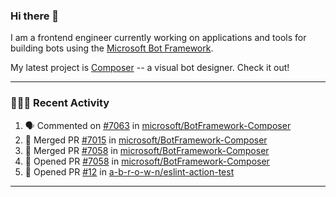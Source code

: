 ### Hi there 👋

I am a frontend engineer currently working on applications and tools for building bots using the [Microsoft Bot Framework](https://dev.botframework.com/).

My latest project is [Composer](https://github.com/microsoft/BotFramework-Composer) -- a visual bot designer. Check it out!

---

### 👨🏻‍💻 Recent Activity

<!--START_SECTION:activity-->
1. 🗣 Commented on [#7063](https://github.com/microsoft/BotFramework-Composer/issues/7063) in [microsoft/BotFramework-Composer](https://github.com/microsoft/BotFramework-Composer)
2. 🎉 Merged PR [#7015](https://github.com/microsoft/BotFramework-Composer/pull/7015) in [microsoft/BotFramework-Composer](https://github.com/microsoft/BotFramework-Composer)
3. 🎉 Merged PR [#7058](https://github.com/microsoft/BotFramework-Composer/pull/7058) in [microsoft/BotFramework-Composer](https://github.com/microsoft/BotFramework-Composer)
4. 💪 Opened PR [#7058](https://github.com/microsoft/BotFramework-Composer/pull/7058) in [microsoft/BotFramework-Composer](https://github.com/microsoft/BotFramework-Composer)
5. 💪 Opened PR [#12](https://github.com/a-b-r-o-w-n/eslint-action-test/pull/12) in [a-b-r-o-w-n/eslint-action-test](https://github.com/a-b-r-o-w-n/eslint-action-test)
<!--END_SECTION:activity-->

---

<!--
**a-b-r-o-w-n/a-b-r-o-w-n** is a ✨ _special_ ✨ repository because its `README.md` (this file) appears on your GitHub profile.

Here are some ideas to get you started:

- 🔭 I’m currently working on ...
- 🌱 I’m currently learning ...
- 👯 I’m looking to collaborate on ...
- 🤔 I’m looking for help with ...
- 💬 Ask me about ...
- 📫 How to reach me: ...
- 😄 Pronouns: ...
- ⚡ Fun fact: ...
-->
